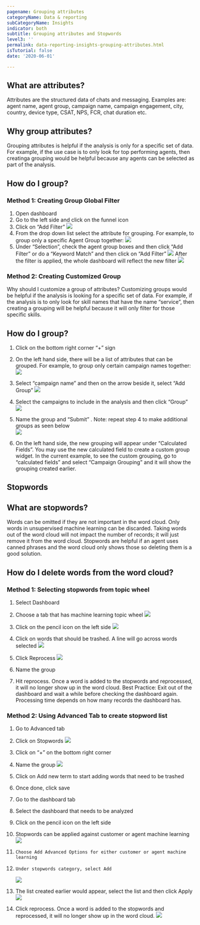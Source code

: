 ```yaml
---
pagename: Grouping attributes
categoryName: Data & reporting
subCategoryName: Insights
indicator: both
subtitle: Grouping attributes and Stopwords
level3: ''
permalink: data-reporting-insights-grouping-attributes.html
isTutorial: false
date: '2020-06-01'

---
```


## What are attributes?
Attributes are the structured data of chats and messaging. Examples are: agent name, agent group, campaign name, campaign engagement, city, country, device type, CSAT, NPS, FCR, chat duration etc. 
 
## Why group attributes?
Grouping attributes is helpful if the analysis is only for a specific set of data. For example, if the use case is to only look for top performing agents, then creatinga grouping would be helpful because any agents can be selected as part of the analysis. 

## How do I group?
### Method 1: Creating Group Global Filter
1.	Open dashboard
2.	Go to the left side and click on the funnel icon 
3.	Click on “Add Filter” 
   ![](//ce-sr.s3.eu-west-1.amazonaws.com/knowledge/img/grouping-attributes-insights2.png)
4.	From the drop down list select the attribute for grouping. For example, to group only a specific Agent Group together:
    ![](//ce-sr.s3.eu-west-1.amazonaws.com/knowledge/img/grouping-attributes-insights3.png)
5.	Under “Selection”, check the agent group boxes and then click “Add Filter” or do a “Keyword Match” and then click on “Add Filter”
      ![](//ce-sr.s3.eu-west-1.amazonaws.com/knowledge/img/grouping-attributes-insights4.png)
After the filter is applied, the whole dashboard will reflect the new filter
 ![](//ce-sr.s3.eu-west-1.amazonaws.com/knowledge/img/grouping-attributes-insights5.png)

### Method 2: Creating Customized Group
Why should I customize a group of attributes?
Customizing groups would be helpful if the analysis is looking for a specific set of data. For example, if the analysis is to only look for skill names that have the name “service”, then creating a grouping will be helpful because it will only filter for those specific skills.  

## How do I group? 
1.	Click on the bottom right corner “+” sign

2.	On the left hand side, there will be a list of attributes that can be grouped. For example, to group only certain campaign names together:
   ![](//ce-sr.s3.eu-west-1.amazonaws.com/knowledge/img/grouping-attributes-insights6.png)
   
3.	Select “campaign name” and then on the arrow beside it, select “Add Group”
      ![](//ce-sr.s3.eu-west-1.amazonaws.com/knowledge/img/grouping-attributes-insights7.png)
      
4.	Select the campaigns to include in the analysis and then click “Group”
     ![](//ce-sr.s3.eu-west-1.amazonaws.com/knowledge/img/grouping-attributes-insights8.png)

5.	Name the group and “Submit” . Note: repeat step 4 to make additional groups as seen below  
    ![](//ce-sr.s3.eu-west-1.amazonaws.com/knowledge/img/grouping-attributes-insights9.png)

6.	On the left hand side, the new grouping will appear under “Calculated Fields”. You may use the new calculated field to create a custom group widget. In the current example, to see the custom grouping, go to “calculated fields” and select “Campaign Grouping” and it will show the grouping created earlier. 

## Stopwords
## What are stopwords?
Words can be omitted if they are not important in the word cloud. Only words in unsupervised machine learning can be discarded. Taking words out of the word cloud will not impact the number of records; it will just remove it from the word cloud. Stopwords are helpful if an agent uses canned phrases and the word cloud only shows those so deleting them is a good solution. 

## How do I delete words from the word cloud?
### Method 1: Selecting stopwords from topic wheel
1)	Select Dashboard 

2)	Choose a tab that has machine learning topic wheel
  ![](//ce-sr.s3.eu-west-1.amazonaws.com/knowledge/img/stopwords-insights1.png) 
3)	Click on the pencil icon on the left side 
  ![](//ce-sr.s3.eu-west-1.amazonaws.com/knowledge/img/stopwords-insights2.png)
4)	Click on words that should be trashed. A line will go across words selected
  ![](//ce-sr.s3.eu-west-1.amazonaws.com/knowledge/img/stopwords-insights3.png)
5)	Click Reprocess
 ![](//ce-sr.s3.eu-west-1.amazonaws.com/knowledge/img/stopwords-insights4.png)
 
6)	Name the group <br/>
7)	Hit reprocess. Once a word is added to the stopwords and reprocessed, it will no longer show up in the word cloud. 
Best Practice: Exit out of the dashboard and wait a while before checking the dashboard again. Processing time depends on how many records the dashboard has. 
 
### Method 2: Using Advanced Tab to create stopword list
1)	Go to Advanced tab

2)	Click on Stopwords
  ![](//ce-sr.s3.eu-west-1.amazonaws.com/knowledge/img/stopwords-insights5.png)

3)	Click on “+” on the bottom right corner

4)	Name the group
  ![](//ce-sr.s3.eu-west-1.amazonaws.com/knowledge/img/stopwords-insights6.png)

5)	Click on Add new term to start adding words that need to be trashed

6)	Once done, click save

7) 	Go to the dashboard tab

8) 	Select the dashboard that needs to be analyzed

9) 	Click on the pencil icon on the left side

10)	 Stopwords can be applied against customer or agent machine learning 
   ![](//ce-sr.s3.eu-west-1.amazonaws.com/knowledge/img/stopwords-insights7.png)

11) 	Choose Add Advanced Options for either customer or agent machine learning

12) 	Under stopwords category, select Add
    ![](//ce-sr.s3.eu-west-1.amazonaws.com/knowledge/img/stopwords-insights8.png)

13)	The list created earlier would appear, select the list and then click Apply
     ![](//ce-sr.s3.eu-west-1.amazonaws.com/knowledge/img/stopwords-insights9.png)

14)	Click reprocess. Once a word is added to the stopwords and reprocessed, it will no longer show up in the word cloud.
    ![](//ce-sr.s3.eu-west-1.amazonaws.com/knowledge/img/stopwords-insights10.png)
